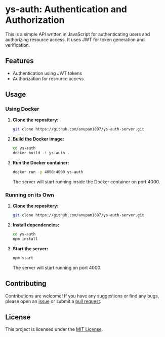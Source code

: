 # ys-auth: Authentication and Authorization

This is a simple API written in JavaScript for authenticating users and authorizing resource access. It uses JWT for token generation and verification.

## Features

- Authentication using JWT tokens
- Authorization for resource access

## Usage

### Using Docker

1. **Clone the repository:**

    ```bash
    git clone https://github.com/anupam1897/ys-auth-server.git
    ```

2. **Build the Docker image:**

    ```bash
    cd ys-auth
    docker build -t ys-auth .
    ```

3. **Run the Docker container:**

    ```bash
    docker run -p 4000:4000 ys-auth
    ```

    The server will start running inside the Docker container on port 4000.

### Running on its Own

1. **Clone the repository:**

    ```bash
    git clone https://github.com/anupam1897/ys-auth-server.git
    ```

2. **Install dependencies:**

    ```bash
    cd ys-auth
    npm install
    ```

3. **Start the server:**

    ```bash
    npm start
    ```

    The server will start running on port 4000.

## Contributing

Contributions are welcome! If you have any suggestions or find any bugs, please open an [issue](https://github.com/your-username/ys-auth/issues) or submit a [pull request](https://github.com/your-username/ys-auth/pulls).

## License

This project is licensed under the [MIT License](LICENSE).
